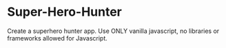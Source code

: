 # Super-Hero-Hunter
Create a superhero hunter app. Use ONLY vanilla javascript, no libraries or frameworks allowed for Javascript.
